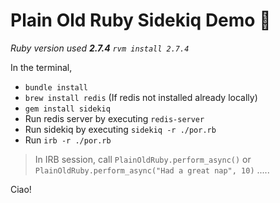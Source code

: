 # Plain Old Ruby Sidekiq Demo :crossed_fingers:

_Ruby version used **2.7.4** `rvm install 2.7.4`_

In the terminal,
* `bundle install`
* `brew install redis` (If redis not installed already locally)
* `gem install sidekiq`
* Run redis server by executing `redis-server`
* Run sidekiq by executing `sidekiq -r ./por.rb`
* Run `irb -r ./por.rb`

> In IRB session, call `PlainOldRuby.perform_async()` or `PlainOldRuby.perform_async("Had a great nap", 10)` .....

Ciao!
